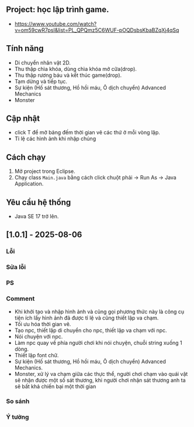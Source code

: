 ## Project: học lập trình game.

- https://www.youtube.com/watch?v=om59cwR7psI&list=PL_QPQmz5C6WUF-pOQDsbsKbaBZqXj4qSq
	
## Tính năng

- Di chuyển nhân vật 2D.
- Thu thập chìa khóa, dùng chìa khóa mở cữa(drop).
- Thu thập rương báu và kết thúc game(drop).
- Tạm dừng và tiếp tục.
- Sự kiện (Hố sát thương, Hồ hồi máu, Ô dịch chuyển) Advanced Mechanics
- Monster

## Cập nhật

- click T để mở bảng đếm thời gian vẽ các thứ ở mỗi vòng lặp.
- Tỉ lệ các hình ảnh khi nhập chúng
	
## Cách chạy

1. Mở project trong Eclipse.
2. Chạy class `Main.java` bằng cách click chuột phải → Run As → Java Application.

## Yêu cầu hệ thống

- Java SE 17 trở lên.
	
## [1.0.1] - 2025-08-06

### Lỗi 

### Sửa lỗi

### PS

### Comment

- Khi khởi tạo và nhập hình ảnh và cũng gọi phương thức này là công cụ tiện ích lấy hình ảnh đã được tỉ lệ và cũng thiết lập va chạm.
- Tối ưu hóa thời gian vẽ.
- Tạo npc, thiết lập di chuyển cho npc, thiết lập va chạm với npc.
- Nói chuyện với npc.
- Làm npc quay về phía người chơi khi nói chuyện, chuỗi string xuống 1 dòng.
- Thiết lập font chữ.
- Sự kiện (Hố sát thương, Hồ hồi máu, Ô dịch chuyển) Advanced Mechanics.
- Monster, xử lý va chạm giữa các thực thể, người chơi chạm vào quái vật sẽ nhận được một số sát thương, khi người chơi nhận sát thương anh ta sẽ bất khả chiến bại một thời gian

### So sánh

### Ý tưởng




